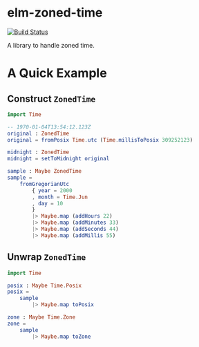 # elm-zoned-time

[![Build Status](https://travis-ci.org/arowM/elm-zoned-time.svg?branch=main)](https://travis-ci.org/arowM/elm-zoned-time)

A library to handle zoned time.

# A Quick Example

## Construct `ZonedTime`

```elm
import Time

-- 1970-01-04T13:54:12.123Z
original : ZonedTime
original = fromPosix Time.utc (Time.millisToPosix 309252123)

midnight : ZonedTime
midnight = setToMidnight original
```

```elm
sample : Maybe ZonedTime
sample =
    fromGregorianUtc
        { year = 2000
        , month = Time.Jun
        , day = 10
        }
        |> Maybe.map (addHours 22)
        |> Maybe.map (addMinutes 33)
        |> Maybe.map (addSeconds 44)
        |> Maybe.map (addMillis 55)
```

## Unwrap `ZonedTime`

```elm
import Time

posix : Maybe Time.Posix
posix =
    sample
        |> Maybe.map toPosix

zone : Maybe Time.Zone
zone =
    sample
        |> Maybe.map toZone
```
